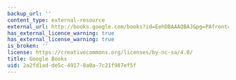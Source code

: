 ```yaml
---
backup_url: ''
content_type: external-resource
external_url: http://books.google.com/books?id=EehDBAAAQBAJ&pg=PAfrontcover
has_external_licence_warning: true
has_external_license_warning: true
is_broken: ''
license: https://creativecommons.org/licenses/by-nc-sa/4.0/
title: Google Books
uid: 2a2fd1ad-de5c-4917-8a0a-7c21f987ef5f
---
```

